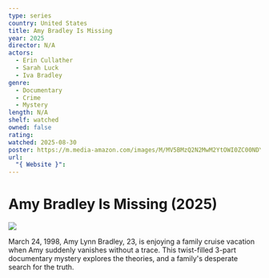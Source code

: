 ```yaml
---
type: series
country: United States
title: Amy Bradley Is Missing
year: 2025
director: N/A
actors:
  - Erin Cullather
  - Sarah Luck
  - Iva Bradley
genre:
  - Documentary
  - Crime
  - Mystery
length: N/A
shelf: watched
owned: false
rating:
watched: 2025-08-30
poster: https://m.media-amazon.com/images/M/MV5BMzQ2N2MwM2YtOWI0ZC00NDYwLWJiYWItMWQxOWM1ZDA5YmU1XkEyXkFqcGc@._V1_SX300.jpg
url:
  "{ Website }":
---
```


# Amy Bradley Is Missing (2025)

![](https://m.media-amazon.com/images/M/MV5BMzQ2N2MwM2YtOWI0ZC00NDYwLWJiYWItMWQxOWM1ZDA5YmU1XkEyXkFqcGc@._V1_SX300.jpg)

March 24, 1998, Amy Lynn Bradley, 23, is enjoying a family cruise vacation when Amy suddenly vanishes without a trace. This twist-filled 3-part documentary mystery explores the theories, and a family's desperate search for the truth.